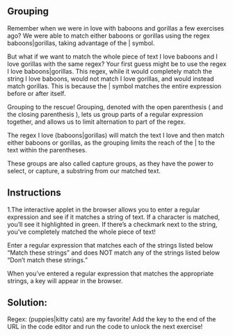 ## Grouping
Remember when we were in love with baboons and gorillas a few exercises ago? 
We were able to match either baboons or gorillas using the regex baboons|gorillas, 
taking advantage of the | symbol.

But what if we want to match the whole piece of text I love baboons and I love gorillas 
with the same regex? Your first guess might be to use the regex I love baboons|gorillas.
This regex, while it would completely match the string I love baboons, would not match I love gorillas,
and would instead match gorillas. This is because the | symbol matches the entire expression before or after itself.

Grouping to the rescue! Grouping, denoted with the open parenthesis ( and the closing parenthesis ), 
lets us group parts of a regular expression together, and allows us to limit alternation to part of the regex.

The regex I love (baboons|gorillas) will match the text I love and then match either baboons or gorillas, 
as the grouping limits the reach of the | to the text within the parentheses.

These groups are also called capture groups, as they have the power to select, or capture, a substring from our matched text.

## Instructions
1.The interactive applet in the browser allows you to enter a regular expression and see if it matches a string of text. 
If a character is matched, you’ll see it highlighted in green. If there’s a checkmark next to the string, 
you’ve completely matched the whole piece of text!

Enter a regular expression that matches each of the strings listed below “Match these strings” and does NOT match any
of the strings listed below “Don’t match these strings.”

When you’ve entered a regular expression that matches the appropriate strings, a key will appear in the browser.

## Solution:
  Regex: (puppies|kitty cats) are my favorite!
Add the key to the end of the URL in the code editor and run the code to unlock the next exercise!
